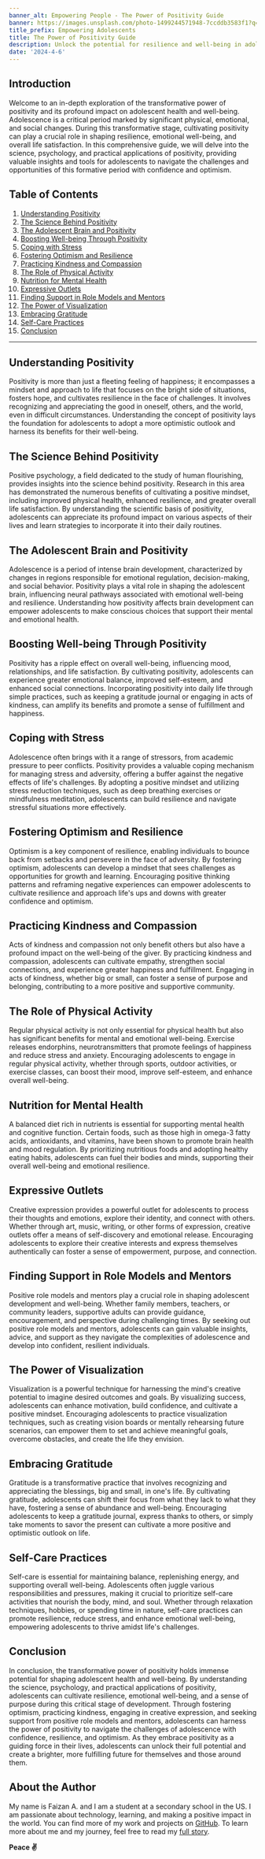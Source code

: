 ```yaml
---
banner_alt: Empowering People - The Power of Positivity Guide
banner: https://images.unsplash.com/photo-1499244571948-7ccddb3583f1?q=80&w=1932&auto=format&fit=crop&ixlib=rb-4.0.3&ixid=M3wxMjA3fDB8MHxwaG90by1wYWdlfHx8fGVufDB8fHx8fA%3D%3D
title_prefix: Empowering Adolescents
title: The Power of Positivity Guide
description: Unlock the potential for resilience and well-being in adolescents with our comprehensive guide on the transformative power of positivity. Delve into science, psychology, and practical strategies to cultivate optimism, cope with stress, and foster emotional well-being.
date: '2024-4-6'
---
```


## Introduction

Welcome to an in-depth exploration of the transformative power of positivity and its profound impact on adolescent health and well-being. Adolescence is a critical period marked by significant physical, emotional, and social changes. During this transformative stage, cultivating positivity can play a crucial role in shaping resilience, emotional well-being, and overall life satisfaction. In this comprehensive guide, we will delve into the science, psychology, and practical applications of positivity, providing valuable insights and tools for adolescents to navigate the challenges and opportunities of this formative period with confidence and optimism.

## Table of Contents

1. [Understanding Positivity](#understanding-positivity)
2. [The Science Behind Positivity](#the-science-behind-positivity)
3. [The Adolescent Brain and Positivity](#the-adolescent-brain-and-positivity)
4. [Boosting Well-being Through Positivity](#boosting-well-being-through-positivity)
5. [Coping with Stress](#coping-with-stress)
6. [Fostering Optimism and Resilience](#fostering-optimism-and-resilience)
7. [Practicing Kindness and Compassion](#practicing-kindness-and-compassion)
8. [The Role of Physical Activity](#the-role-of-physical-activity)
9. [Nutrition for Mental Health](#nutrition-for-mental-health)
10. [Expressive Outlets](#expressive-outlets)
11. [Finding Support in Role Models and Mentors](#finding-support-in-role-models-and-mentors)
12. [The Power of Visualization](#the-power-of-visualization)
13. [Embracing Gratitude](#embracing-gratitude)
14. [Self-Care Practices](#self-care-practices)
15. [Conclusion](#conclusion)

---

## Understanding Positivity

Positivity is more than just a fleeting feeling of happiness; it encompasses a mindset and approach to life that focuses on the bright side of situations, fosters hope, and cultivates resilience in the face of challenges. It involves recognizing and appreciating the good in oneself, others, and the world, even in difficult circumstances. Understanding the concept of positivity lays the foundation for adolescents to adopt a more optimistic outlook and harness its benefits for their well-being.

## The Science Behind Positivity

Positive psychology, a field dedicated to the study of human flourishing, provides insights into the science behind positivity. Research in this area has demonstrated the numerous benefits of cultivating a positive mindset, including improved physical health, enhanced resilience, and greater overall life satisfaction. By understanding the scientific basis of positivity, adolescents can appreciate its profound impact on various aspects of their lives and learn strategies to incorporate it into their daily routines.

## The Adolescent Brain and Positivity

Adolescence is a period of intense brain development, characterized by changes in regions responsible for emotional regulation, decision-making, and social behavior. Positivity plays a vital role in shaping the adolescent brain, influencing neural pathways associated with emotional well-being and resilience. Understanding how positivity affects brain development can empower adolescents to make conscious choices that support their mental and emotional health.

## Boosting Well-being Through Positivity

Positivity has a ripple effect on overall well-being, influencing mood, relationships, and life satisfaction. By cultivating positivity, adolescents can experience greater emotional balance, improved self-esteem, and enhanced social connections. Incorporating positivity into daily life through simple practices, such as keeping a gratitude journal or engaging in acts of kindness, can amplify its benefits and promote a sense of fulfillment and happiness.

## Coping with Stress

Adolescence often brings with it a range of stressors, from academic pressure to peer conflicts. Positivity provides a valuable coping mechanism for managing stress and adversity, offering a buffer against the negative effects of life's challenges. By adopting a positive mindset and utilizing stress reduction techniques, such as deep breathing exercises or mindfulness meditation, adolescents can build resilience and navigate stressful situations more effectively.

## Fostering Optimism and Resilience

Optimism is a key component of resilience, enabling individuals to bounce back from setbacks and persevere in the face of adversity. By fostering optimism, adolescents can develop a mindset that sees challenges as opportunities for growth and learning. Encouraging positive thinking patterns and reframing negative experiences can empower adolescents to cultivate resilience and approach life's ups and downs with greater confidence and optimism.

## Practicing Kindness and Compassion

Acts of kindness and compassion not only benefit others but also have a profound impact on the well-being of the giver. By practicing kindness and compassion, adolescents can cultivate empathy, strengthen social connections, and experience greater happiness and fulfillment. Engaging in acts of kindness, whether big or small, can foster a sense of purpose and belonging, contributing to a more positive and supportive community.

## The Role of Physical Activity

Regular physical activity is not only essential for physical health but also has significant benefits for mental and emotional well-being. Exercise releases endorphins, neurotransmitters that promote feelings of happiness and reduce stress and anxiety. Encouraging adolescents to engage in regular physical activity, whether through sports, outdoor activities, or exercise classes, can boost their mood, improve self-esteem, and enhance overall well-being.

## Nutrition for Mental Health

A balanced diet rich in nutrients is essential for supporting mental health and cognitive function. Certain foods, such as those high in omega-3 fatty acids, antioxidants, and vitamins, have been shown to promote brain health and mood regulation. By prioritizing nutritious foods and adopting healthy eating habits, adolescents can fuel their bodies and minds, supporting their overall well-being and emotional resilience.

## Expressive Outlets

Creative expression provides a powerful outlet for adolescents to process their thoughts and emotions, explore their identity, and connect with others. Whether through art, music, writing, or other forms of expression, creative outlets offer a means of self-discovery and emotional release. Encouraging adolescents to explore their creative interests and express themselves authentically can foster a sense of empowerment, purpose, and connection.

## Finding Support in Role Models and Mentors

Positive role models and mentors play a crucial role in shaping adolescent development and well-being. Whether family members, teachers, or community leaders, supportive adults can provide guidance, encouragement, and perspective during challenging times. By seeking out positive role models and mentors, adolescents can gain valuable insights, advice, and support as they navigate the complexities of adolescence and develop into confident, resilient individuals.

## The Power of Visualization

Visualization is a powerful technique for harnessing the mind's creative potential to imagine desired outcomes and goals. By visualizing success, adolescents can enhance motivation, build confidence, and cultivate a positive mindset. Encouraging adolescents to practice visualization techniques, such as creating vision boards or mentally rehearsing future scenarios, can empower them to set and achieve meaningful goals, overcome obstacles, and create the life they envision.

## Embracing Gratitude

Gratitude is a transformative practice that involves recognizing and appreciating the blessings, big and small, in one's life. By cultivating gratitude, adolescents can shift their focus from what they lack to what they have, fostering a sense of abundance and well-being. Encouraging adolescents to keep a gratitude journal, express thanks to others, or simply take moments to savor the present can cultivate a more positive and optimistic outlook on life.

## Self-Care Practices

Self-care is essential for maintaining balance, replenishing energy, and supporting overall well-being. Adolescents often juggle various responsibilities and pressures, making it crucial to prioritize self-care activities that nourish the body, mind, and soul. Whether through relaxation techniques, hobbies, or spending time in nature, self-care practices can promote resilience, reduce stress, and enhance emotional well-being, empowering adolescents to thrive amidst life's challenges.

## Conclusion

In conclusion, the transformative power of positivity holds immense potential for shaping adolescent health and well-being. By understanding the science, psychology, and practical applications of positivity, adolescents can cultivate resilience, emotional well-being, and a sense of purpose during this critical stage of development. Through fostering optimism, practicing kindness, engaging in creative expression, and seeking support from positive role models and mentors, adolescents can harness the power of positivity to navigate the challenges of adolescence with confidence, resilience, and optimism. As they embrace positivity as a guiding force in their lives, adolescents can unlock their full potential and create a brighter, more fulfilling future for themselves and those around them.

## About the Author

My name is Faizan A. and I am a student at a secondary school in the US. I am passionate about technology, learning, and making a positive impact in the world. You can find more of my work and projects on [GitHub](https://github.com/babysharkdoodoo). To learn more about me and my journey, feel free to read my [full story](https://faizanak.vercel.app/blog/about).

**Peace ✌**
